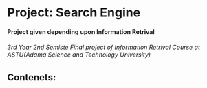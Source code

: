 # Project: Search Engine
#### Project given depending upon Information Retrival
###### 3rd Year 2nd Semiste Final project of Information Retrival Course at ASTU(Adama Science and Technology University)
## Contenets:

